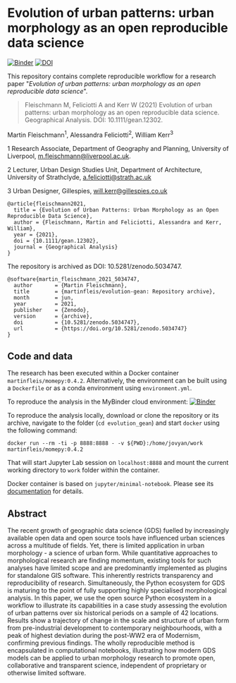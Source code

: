 # Evolution of urban patterns: urban morphology as an open reproducible data science

[![Binder](https://mybinder.org/badge_logo.svg)](https://mybinder.org/v2/gh/martinfleis/evolution-gean/HEAD) [![DOI](https://zenodo.org/badge/326164547.svg)](https://zenodo.org/badge/latestdoi/326164547)

This repository contains complete reproducible workflow for a research paper "*Evolution of urban patterns: urban morphology as an open reproducible data science*".

> Fleischmann M, Feliciotti A and Kerr W (2021) Evolution of urban patterns: urban morphology as an open reproducible data science. Geographical Analysis. DOI: 10.1111/gean.12302.

Martin Fleischmann<sup>1</sup>, Alessandra Feliciotti<sup>2</sup>, William Kerr<sup>3</sup>

1 Research Associate,  Department of Geography and Planning, University of Liverpool, m.fleischmann@liverpool.ac.uk.

2 Lecturer, Urban Design Studies Unit, Department of Architecture, University of Strathclyde, a.feliciotti@strath.ac.uk

3 Urban Designer, Gillespies, will.kerr@gillespies.co.uk

```
@article{fleischmann2021,
  title = {Evolution of Urban Patterns: Urban Morphology as an Open Reproducible Data Science},
  author = {Fleischmann, Martin and Feliciotti, Alessandra and Kerr, William},
  year = {2021},
  doi = {10.1111/gean.12302},
  journal = {Geographical Analysis}
}
```

The repository is archived as DOI: 10.5281/zenodo.5034747.

```
@software{martin_fleischmann_2021_5034747,
  author       = {Martin Fleischmann},
  title        = {martinfleis/evolution-gean: Repository archive},
  month        = jun,
  year         = 2021,
  publisher    = {Zenodo},
  version      = {archive},
  doi          = {10.5281/zenodo.5034747},
  url          = {https://doi.org/10.5281/zenodo.5034747}
}
```

## Code and data

The research has been executed within a Docker container `martinfleis/momepy:0.4.2`. Alternatively, the environment can be built using a `Dockerfile` or as a conda environment using `environment.yml`.

To reproduce the analysis in the MyBinder cloud environment: [![Binder](https://mybinder.org/badge_logo.svg)](https://mybinder.org/v2/gh/martinfleis/evolution-gean/HEAD)

To reproduce the analysis locally, download or clone the repository or its archive, navigate to the folder (`cd evolution_gean`) and start `docker` using the following command:
```
docker run --rm -ti -p 8888:8888 - -v ${PWD}:/home/jovyan/work martinfleis/momepy:0.4.2
```
That will start Jupyter Lab session on `localhost:8888` and mount the current working directory to `work` folder within the container.

Docker container is based on `jupyter/minimal-notebook`. Please see its [documentation](https://jupyter-docker-stacks.readthedocs.io/en/latest/using/selecting.html#jupyter-minimal-notebook) for details.

## Abstract

The recent growth of geographic data science (GDS) fuelled by increasingly available open data and open source tools have influenced urban sciences across a multitude of fields. Yet, there is limited application in urban morphology - a science of urban form. While quantitative approaches to morphological research are finding momentum, existing tools for such analyses have limited scope and are predominantly implemented as plugins for standalone GIS software. This inherently restricts transparency and reproducibility of research. Simultaneously, the Python ecosystem for GDS is maturing to the point of fully supporting highly specialised morphological analysis. In this paper, we use the open source Python ecosystem in a workflow to illustrate its capabilities in a case study assessing the evolution of urban patterns over six historical periods on a sample of 42 locations. Results show a trajectory of change in the scale and structure of urban form from pre-industrial development to contemporary neighbourhoods, with a peak of highest deviation during the post-WW2 era of Modernism, confirming previous findings. The wholly reproducible method is encapsulated in computational notebooks, illustrating how modern GDS models can be applied to urban morphology research to promote open, collaborative and transparent science, independent of proprietary or otherwise limited software.
